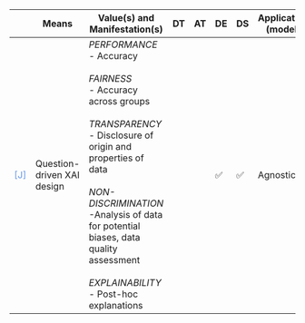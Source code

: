 |       | Means  | Value(s) and Manifestation(s)| DT|AT | DE | DS | Application (model) | Approach | Visual elements | Additional details
| ----------- |  --------------------------- | ---------------  |------------------------------|-------------| ----------------------|----------------------|----------------------------|--------------------|------------------------|--------------------------------- |
<span style="color:#6495ED">[J]</span> | Question-driven XAI design | *PERFORMANCE* <br> - Accuracy <br><br> *FAIRNESS* <br> - Accuracy across groups <br><br> *TRANSPARENCY* <br> - Disclosure of origin and properties of data<br><br> *NON-DISCRIMINATION*<br> -Analysis of data for potential biases, data quality assessment<br><br> *EXPLAINABILITY* <br> - Post-hoc explanations | | |✅ | ✅ | Agnostic | | - Summary statistics (percentage scores) for data explanations and performance metrics<br> -  Feature importance<br> - Contrastive explanations|